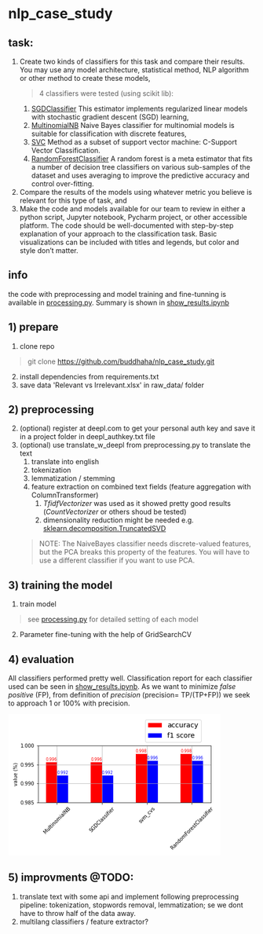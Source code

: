# nlp_case_study
## task:
1. Create two kinds of classifiers for this task and compare their results. You may
use any model architecture, statistical method, NLP algorithm or other method to
create these models,
   > 4 classifiers were tested (using scikit lib):
   1) [SGDClassifier](https://scikit-learn.org/stable/modules/generated/sklearn.linear_model.SGDClassifier.html#sklearn.linear_model.SGDClassifier) This estimator implements regularized linear models with stochastic gradient descent (SGD) learning,
   2) [MultinomialNB](https://scikit-learn.org/stable/modules/generated/sklearn.naive_bayes.MultinomialNB.html?highlight=multinomialnb#sklearn.naive_bayes.MultinomialNB) Naive Bayes classifier for multinomial models is  suitable for classification with discrete features,
   3) [SVC](https://scikit-learn.org/stable/modules/generated/sklearn.svm.SVC.html#sklearn.svm.SVC) Method as a subset of support vector machine: C-Support Vector Classification.
   4) [RandomForestClassifier](https://scikit-learn.org/stable/modules/generated/sklearn.ensemble.RandomForestClassifier.html?highlight=randomforest#sklearn.ensemble.RandomForestClassifier) A random forest is a meta estimator that fits a number of decision tree classifiers on various sub-samples of the dataset and uses averaging to improve the predictive accuracy and control over-fitting.
2. Compare the results of the models using whatever metric you believe is relevant
for this type of task, and
3. Make the code and models available for our team to review in either a python
script, Jupyter notebook, Pycharm project, or other accessible platform. The code
should be well-documented with step-by-step explanation of your approach to the
classification task. Basic visualizations can be included with titles and legends,
but color and style don’t matter.

## info
the code with preprocessing and model training and fine-tunning is available in [processing.py](https://github.com/buddhaha/nlp_case_study/blob/main/processing.py). Summary is shown in [show_results.ipynb](https://github.com/buddhaha/nlp_case_study/blob/main/show_results.ipynb)

## 1) prepare
1) clone repo
> git clone https://github.com/buddhaha/nlp_case_study.git
2) install dependencies from requirements.txt
3) save data 'Relevant vs Irrelevant.xlsx' in raw_data/ folder
## 2) preprocessing
2) (optional) register at deepl.com to get your personal auth key and save it in a project folder in deepl_authkey.txt file
3) (optional) use translate_w_deepl from preprocessing.py to translate the text
   1) translate into english
   2) tokenization
   3) lemmatization / stemming
   4) feature extraction on combined text fields (feature aggregation with ColumnTransformer)
      1) _TfidfVectorizer_ was used as it showed pretty good results (_CountVectorizer_ or others shoud be tested)
      2) dimensionality reduction might be needed e.g. [sklearn.decomposition.TruncatedSVD](https://scikit-learn.org/stable/modules/generated/sklearn.decomposition.TruncatedSVD.html) 
   > NOTE: The NaiveBayes classifier needs discrete-valued features, but the PCA breaks this property of the features. You will have to use a different classifier if you want to use PCA.


## 3) training the model
   1) train model
   > see [processing.py](https://github.com/buddhaha/nlp_case_study/blob/main/processing.py) for detailed setting of each model 
   2) Parameter fine-tuning with the help of GridSearchCV
## 4) evaluation
   All classifiers performed pretty well. Classification report for each classifier used can be seen in [show_results.ipynb](https://github.com/buddhaha/nlp_case_study/blob/main/show_results.ipynb).
   As we want to minimize *false positive* (FP), from definition of *precision* (precision= TP/(TP+FP)) we seek to approach 1 or 100% with precision.

![alt text](https://github.com/buddhaha/nlp_case_study/blob/main/perf_comparison.png?raw=True)


## 5) improvments @TODO:
   1) translate text with some api and implement following preprocessing pipeline: tokenization, stopwords removal, lemmatization; se we dont have to throw half of the data away.
   2) multilang classifiers / feature extractor?
   
   
